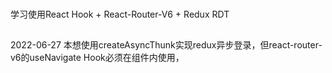 ###
学习使用React Hook + React-Router-V6 + Redux RDT
##
2022-06-27
本想使用createAsyncThunk实现redux异步登录，但react-router-v6的useNavigate Hook必须在组件内使用，
